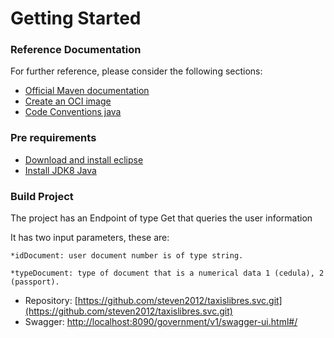 # Getting Started

### Reference Documentation
For further reference, please consider the following sections:

* [Official Maven documentation](https://maven.apache.org/guides/index.html)
* [Create an OCI image](https://docs.spring.io/spring-boot/docs/2.4.3/gradle-plugin/reference/html/#build-image)  
* [Code Conventions java](https://www.oracle.com/java/technologies/javase/codeconventions-namingconventions.html)
  
### Pre requirements   
* [Download and install eclipse](https://www.eclipse.org/downloads/packages/release/helios/sr1/eclipse-ide-java-developers)
* [Install JDK8 Java](https://www.oracle.com/co/java/technologies/javase/javase-jdk8-downloads.html) 
 
### Build Project
The project has an Endpoint of type Get that queries the user information

It has two input parameters, these are:

    *idDocument: user document number is of type string.

    *typeDocument: type of document that is a numerical data 1 (cedula), 2 (passport).  
 
* Repository: [https://github.com/steven2012/taxislibres.svc.git](https://github.com/steven2012/taxislibres.svc.git)  
* Swagger: [http://localhost:8090/government/v1/swagger-ui.html#/](http://localhost:8090/government/v1/swagger-ui.html#/)
  

